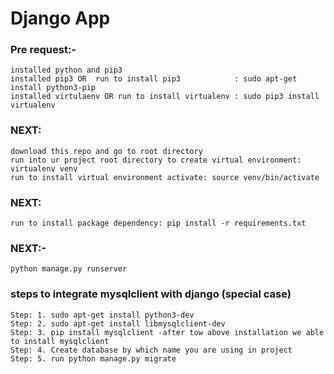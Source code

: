 # Django App

### Pre request:-
    installed python and pip3
    installed pip3 OR  run to install pip3            : sudo apt-get install python3-pip
    installed virtulaenv OR run to install virtualenv : sudo pip3 install virtualenv
### NEXT:
	download this repo and go to root directory
	run into ur project root directory to create virtual environment: virtualenv venv
	run to install virtual environment activate: source venv/bin/activate
### NEXT:
	run to install package dependency: pip install -r requirements.txt
### NEXT:-
    python manage.py runserver

### steps to integrate mysqlclient with django (special case)

	Step: 1. sudo apt-get install python3-dev
	Step: 2. sudo apt-get install libmysqlclient-dev
	Step: 3. pip install mysqlclient -after tow above installation we able to install mysqlclient
	Step: 4. Create database by which name you are using in project
	Step: 5. run python manage.py migrate 
